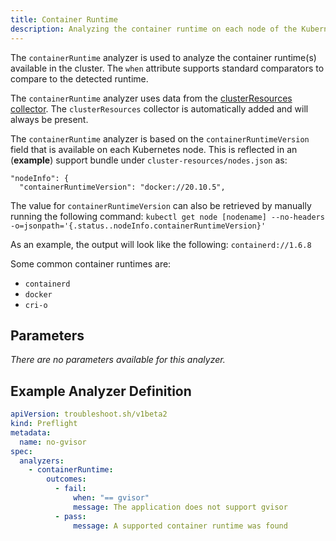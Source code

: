 ```yaml
---
title: Container Runtime
description: Analyzing the container runtime on each node of the Kubernetes cluster
---
```


The `containerRuntime` analyzer is used to analyze the container runtime(s) available in the cluster.
The `when` attribute supports standard comparators to compare to the detected runtime.

The `containerRuntime` analyzer uses data from the [clusterResources collector](https://troubleshoot.sh/collect/cluster-resources).
The `clusterResources` collector is automatically added and will always be present.

The `containerRuntime` analyzer is based on the `containerRuntimeVersion` field that is available on each Kubernetes node. 
This is reflected in an (**example**) support bundle under `cluster-resources/nodes.json` as:

```
"nodeInfo": {
  "containerRuntimeVersion": "docker://20.10.5",
```

The value for `containerRuntimeVersion` can also be retrieved by manually running the following command:
`kubectl get node [nodename] --no-headers -o=jsonpath='{.status..nodeInfo.containerRuntimeVersion}'`

As an example, the output will look like the following: `containerd://1.6.8`

Some common container runtimes are:
 - `containerd`
 - `docker`
 - `cri-o`

## Parameters

*There are no parameters available for this analyzer.*

## Example Analyzer Definition

```yaml
apiVersion: troubleshoot.sh/v1beta2
kind: Preflight
metadata:
  name: no-gvisor
spec:
  analyzers:
    - containerRuntime:
        outcomes:
          - fail:
              when: "== gvisor"
              message: The application does not support gvisor
          - pass:
              message: A supported container runtime was found
```
